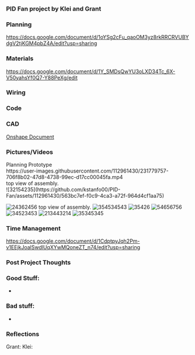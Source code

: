 ### PID Fan project by Klei and Grant

### Planning
https://docs.google.com/document/d/1oYSg2cFu_qaoOM3yz8rkRRCRVUBYdgV2tjKGM4pbZ4A/edit?usp=sharing
### Materials
https://docs.google.com/document/d/1Y_SMDsQwYU3oLXD34Tc_6X-V50yahsYf0Q7-Y88PeXg/edit

### Wiring 


### Code 


### CAD
[Onshape Document](https://cvilleschools.onshape.com/documents/092e602ab51989e7e18e86b6/w/c6d02d2cdaf8048d25fb16c3/e/22746867da17f6038a13b326?renderMode=0&uiState=643e9ce2e89fcc7e947cc6ef)

### Pictures/Videos
<figcaption>Planning Prototype</figcaption>https://user-images.githubusercontent.com/112961430/231779757-706f8b02-47d8-4738-99ec-d17cc00045fa.mp4

<figcaption> top view of assembly. </figcaption>![32154235](https://github.com/kstanfo00/PID-Fan/assets/112961430/563bc7ef-f0c9-4ca3-a72f-964d4cf1aa75)

![24362456](https://github.com/kstanfo00/PID-Fan/assets/112961430/0649dd9b-4c4a-4eec-ba7b-74a3451525b3) top view of assembly. </figcaption>
![354534543](https://github.com/kstanfo00/PID-Fan/assets/112961430/cd2a930f-eb26-47d0-a640-378412e13580)
![35426](https://github.com/kstanfo00/PID-Fan/assets/112961430/35121c26-38b7-4ee5-aa1a-f88e48873b71)
![54656756](https://github.com/kstanfo00/PID-Fan/assets/112961430/494c07de-cd69-4354-a8e5-6118eb40165c)
![34523453](https://github.com/kstanfo00/PID-Fan/assets/112961430/9768dcac-2b4d-4245-8be5-9a1a8b8677e0)
![213443214](https://github.com/kstanfo00/PID-Fan/assets/112961430/df4ca34f-2e3d-41c5-8a2b-62106182cdd2)
![35345345](https://github.com/kstanfo00/PID-Fan/assets/112961430/d01be622-7d9f-46fa-a6db-65610657df61)


### Time Management
https://docs.google.com/document/d/1CdptpyJqh2Pm-v1EEjkJoalSwdlUqXYwMQoneZT_n74/edit?usp=sharing

### Post Project Thoughts

### Good Stuff:
-

### Bad stuff:
-

### Reflections
Grant:
Klei:
